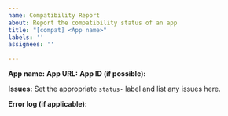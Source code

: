 ```yaml
---
name: Compatibility Report
about: Report the compatibility status of an app
title: "[compat] <App name>"
labels: ''
assignees: ''

---
```


**App name:**
**App URL:**
**App ID (if possible):**


**Issues:**
Set the appropriate `status-` label and list any issues here.


**Error log (if applicable):**
